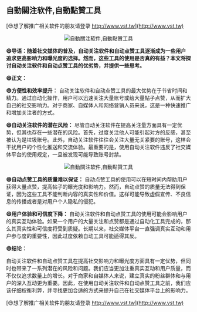## **自動關注软件,自動點贊工具**

[😍想了解推广相关软件的朋友请登录 http://www.vst.tw](http://www.vst.tw)

 <center><img src="https://vst.tw/MP4/tuiguang/png/7.png" alt="自動關注软件,自動點贊工具"></center>

**😄导语：随着社交媒体的普及，自动关注软件和自动点赞工具逐渐成为一些用户追求更高影响力和曝光度的选择。然而，这些工具的使用是否真的有益？本文将探讨自动关注软件和自动点赞工具的优劣势，并提供一些思考。**

**😄正文：**

**😄方便性和效率提升：**
自动关注软件和自动点赞工具的最大优势在于节省时间和精力。通过自动化操作，用户可以迅速关注大量账号或给大量帖子点赞，从而扩大自己的社交影响力。对于商家、自媒体人和网络营销人员来说，这是一种快速推广和增加关注者的方式。

**😄自动关注软件的潜在风险：**
尽管自动关注软件在提高关注量方面具有一定优势，但其也存在一些潜在的风险。首先，过度关注他人可能引起对方的反感，甚至被认为是垃圾账号。此外，自动关注软件往往会关注大量无关紧要的账号，这样会干扰用户的个性化推送和交流体验。最重要的是，使用自动关注软件违反了社交媒体平台的使用规定，一旦被发现可能导致账号封禁。

 <center><img src="https://vst.tw/MP4/tuiguang/png/3.png" alt="自動關注软件,自動點贊工具"></center>

**😄自动点赞工具的质量难以保证：**
自动点赞工具的使用可以在短时间内帮助用户获得大量点赞，提高帖子的曝光度和影响力。然而，自动点赞的质量无法得到保证，因为这些工具不能判断内容的真实性和价值。这样可能导致虚假宣传、不良信息的传播或者是对用户个人隐私的侵犯。

**😄用户体验和可信度下降：**
自动关注软件和自动点赞工具的使用可能会影响用户的真实互动体验。如果一个用户的大量关注和点赞都是通过自动化工具完成的，那么其真实性和可信度将受到质疑。长期以来，社交媒体平台一直强调真实互动和用户参与度的重要性，因此过度依赖自动工具可能适得其反。

**😄结论：**

自动关注软件和自动点赞工具在提高社交影响力和曝光度方面具有一定优势，但同时也带来了一系列潜在的风险和问题。我们应当更加注重真实互动和用户质量，而不仅仅追求数量上的增长。对于商家和自媒体人来说，建立真实的粉丝群体和与用户的深入互动更为重要。因此，在使用自动关注软件和自动点赞工具之前，我们应该仔细权衡利弊，并寻找更加合适的方式来提升自己在社交媒体平台上的影响力。

[😍想了解推广相关软件的朋友请登录 http://www.vst.tw](http://www.vst.tw)



